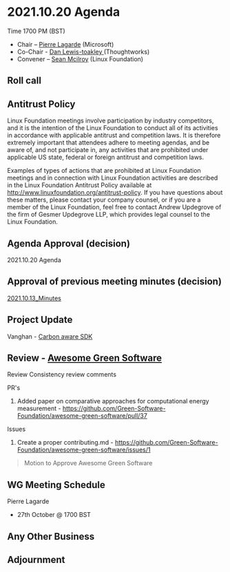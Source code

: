 # 2021.10.20 Agenda
Time 1700 PM (BST)

- Chair – [Pierre Lagarde](https://www.linkedin.com/in/pierlag/) (Microsoft) 
- Co-Chair - [Dan Lewis-toakley ](https://www.linkedin.com/in/danlewistoakley/) (Thoughtworks)
- Convener – [Sean Mcilroy](https://www.linkedin.com/in/sean-mcilroy-bb3b5548/) (Linux Foundation)
  
## Roll call 
  
## Antitrust Policy
Linux Foundation meetings involve participation by industry competitors, and it is the intention of the Linux Foundation to conduct 
all of its activities in accordance with applicable antitrust and competition laws. 
It is therefore extremely important that attendees adhere to meeting agendas, and be aware of, and not participate in, any activities 
that are prohibited under applicable US state, federal or foreign antitrust and competition laws.

Examples of types of actions that are prohibited at Linux Foundation meetings and in connection with Linux Foundation activities are 
described in the Linux Foundation Antitrust Policy available at http://www.linuxfoundation.org/antitrust-policy. 
If you have questions about these matters, please contact your company counsel, or if you are a member of the Linux Foundation, 
feel free to contact Andrew Updegrove of the firm of Gesmer Updegrove LLP, which provides legal counsel to the Linux Foundation.
  
## Agenda Approval (decision) 
2021.10.20 Agenda
  
## Approval of previous meeting minutes (decision)
[2021.10.13_Minutes](https://github.com/Green-Software-Foundation/innovation_wg/blob/main/Agenda_Minutes/20210913_Minutes.md)

## Project Update

Vanghan - [Carbon aware SDK](https://github.com/Green-Software-Foundation/carbon-aware-sdk)

## Review - [Awesome Green Software](https://github.com/Green-Software-Foundation/awesome-green-software)

Review Consistency review comments

PR's  
1. Added paper on comparative approaches for computational energy measurement - https://github.com/Green-Software-Foundation/awesome-green-software/pull/37

Issues
1. Create a proper contributing.md - https://github.com/Green-Software-Foundation/awesome-green-software/issues/1

> Motion to Approve Awesome Green Software

## WG Meeting Schedule
Pierre Lagarde
- 27th October @ 1700 BST

## Any Other Business

## Adjournment
